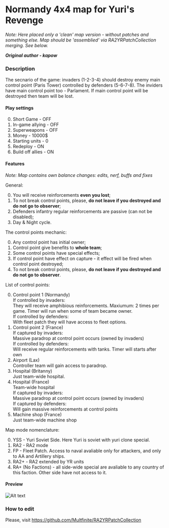 # Normandy 4x4 map for Yuri's Revenge

*Note: Here placed only a 'clean' map version - without patches and something else. Map should be 'assemblied' via RA2YRPatchCollection merging. See below.*

***Original author - kapow***

### Description

The secnario of the game: invaders (1-2-3-4) should destroy enemy main control point (Paris Tower) controlled by defenders (5-6-7-8).
The inviders have main control point too - Parlament.
If main control point will be destroyed then team will be lost.

#### Play settings

0. Short Game - OFF
1. In-game allying - OFF
2. Superweapons - OFF
3. Money - 10000$
4. Starting units - 0
5. Redeploy - ON
6. Build off allies - ON

#### Features

*Note: Map contains own balance changes: edits, nerf, buffs and fixes*

General:

0. You will receive reinforcements **even you lost**;
1. To not break control points, please, **do not leave if you destroyed and do not go to observer**;
2. Defenders infantry regular reinforcements are passive (can not be disabled);
3. Day & Night cycle.

The control points mechanic:

0. Any control point has initial owner;
1. Control point give benefits to **whole team**;
2. Some control points have special effects;
3. If control point have effect on capture - it effect will be fired when control point destroyed;
4. To not break control points, please, **do not leave if you destroyed and do not go to observer**.

List of control points:

0. Control point 1 (Normandy)\
   If controlled by invaders:\
     They will receive amphibious reinforcements. Maxiumum: 2 times per game. Timer will run when some of team became owner.\
   If controlled by defenders:\
     With fleet patch they will have access to fleet options.
2. Control point 2 (France)\
   If captured by invaders:\
    Massive paradrop at control point occurs (owned by invaders)\
   If controlled by defenders:\
     Will receive regular reinforcements with tanks. Timer will starts after own
4. Airport (Lax)\
   Controller team will gain access to paradrop.
6. Hospital (Britanny)\
   Just team-wide hospital.
8. Hospital (France)\
   Team-wide hospital\
   If captured by invaders:\
     Massive paradrop at control point occurs (owned by invaders)\
   If captured by defenders:\
     Will gain massive reinforcements at control points
10. Machine shop (France)\
    Just team-wide machine shop

Map mode nomenclature:

0. YSS - Yuri Soviet Side. Here Yuri is soviet with yuri clone special.
1. RA2 - RA2 mode
2. FP - Fleet Patch. Access to naval avaliable only for attackers, and only to AA and Artillery ships.
3. RA2+ - RA2 extended by YR units
4. RA+ (No Factions) - all side-wide special are avaliable to any country of this faction. Other side have not access to it.

#### Preview

![Alt text](Preview.png?raw=true "Map preview (Rendered)")

### How to edit

Please, visit https://github.com/Multfinite/RA2YRPatchCollection
